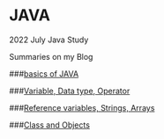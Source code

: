 # JAVA
2022 July Java Study

Summaries on my Blog

###[basics of JAVA](https://helloparzival.tistory.com/entry/JAVA-%EC%9E%90%EB%B0%94%EC%9D%98-%EA%B8%B0%EC%B4%88-%EC%83%81%EC%8B%9D)

###[Variable, Data type, Operator](https://helloparzival.tistory.com/entry/JAVA-%EB%B3%80%EC%88%98-%EC%9E%90%EB%A3%8C%ED%98%95-%EC%97%B0%EC%82%B0%EC%9E%90)

###[Reference variables, Strings, Arrays](https://helloparzival.tistory.com/entry/JAVA-%EC%B0%B8%EC%A1%B0-%EB%B3%80%EC%88%98-%EB%AC%B8%EC%9E%90%EC%97%B4-%EB%B0%B0%EC%97%B4)

###[Class and Objects](https://helloparzival.tistory.com/entry/%ED%81%B4%EB%9E%98%EC%8A%A4%EC%99%80-%EA%B0%9D%EC%B2%B4)
